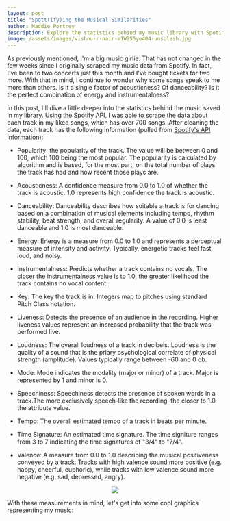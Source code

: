 ```yaml
---
layout: post
title: "Spott(ify)ing the Musical Similarities"
author: Maddie Portrey
description: Explore the statistics behind my music library with Spotify's API
image: /assets/images/vishnu-r-nair-m1WZS5ye404-unsplash.jpg
---
```


As previously mentioned, I'm a big music girlie. That has not changed in the few weeks since I originally scraped my music data from Spotify. In fact, I've been to two concerts just this month and I've bought tickets for two more. With that in mind, I continue to wonder why some songs speak to me more than others. Is it a single factor of acousticness? Of danceability? Is it the perfect combination of energy and instrumentalness?

In this post, I'll dive a little deeper into the statistics behind the music saved in my library. Using the Spotify API, I was able to scrape the data about each track in my liked songs, which has over 700 songs. After cleaning the data, each track has the following information (pulled from [Spotify's API information](https://developer.spotify.com/documentation/web-api/reference/get-several-audio-features)):

 - Popularity: the popularity of the track. The value will be between 0 and 100, which 100 being the most popular. The popularity is calculated by algorithm and is based, for the most part, on the total number of plays the track has had and how recent those plays are.

 - Acousticness: A confidence measure from 0.0 to 1.0 of whether the track is acoustic. 1.0 represents high confidence the track is acoustic.

 - Danceability: Danceability describes how suitable a track is for dancing based on a combination of musical elements including tempo, rhythm stability, beat strength, and overall regularity. A value of 0.0 is least danceable and 1.0 is most danceable.

 - Energy: Energy is a measure from 0.0 to 1.0 and represents a perceptual measure of intensity and activity. Typically, energetic tracks feel fast, loud, and noisy.

 - Instrumentalness: Predicts whether a track contains no vocals. The closer the instrumentalness value is to 1.0, the greater likelihood the track contains no vocal content.

 - Key: The key the track is in. Integers map to pitches using standard Pitch Class notation.

 - Liveness: Detects the presence of an audience in the recording. Higher liveness values represent an increased probability that the track was performed live.

 - Loudness: The overall loudness of a track in decibels. Loudness is the quality of a sound that is the priary psychological correlate of physical strength (amplitude). Values typically range between -60 and 0 db.

 - Mode: Mode indicates the modality (major or minor) of a track. Major is represented by 1 and minor is 0.

 - Speechiness: Speechiness detects the presence of spoken words in a track.The more exclusively speech-like the recording, the closer to 1.0 the attribute value.

 - Tempo: The overall estimated tempo of a track in beats per minute.

 - Time Signature: An estimated time signature. The time signiture ranges from 3 to 7 indicating the time signatures of "3/4" to "7/4".

 - Valence: A measure from 0.0 to 1.0 describing the musical positiveness conveyed by a track. Tracks with high valence sound more positive (e.g. happy, cheerful, euphoric), while tracks with low valence sound more negative (e.g. sad, depressed, angry).

<p align="center">
<img src="https://raw.githubusercontent.com/maddiekkay/my386blog/main/assets/images/steve-harvey-QWUCeS2qVoM-unsplash.jpg"/>
</p>

With these measurements in mind, let's get into some cool graphics representing my music: